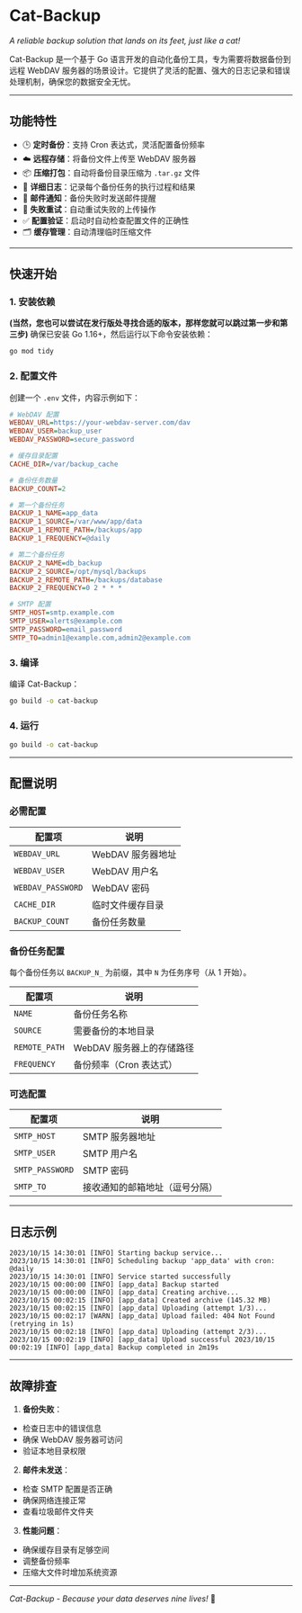 # Cat-Backup

*A reliable backup solution that lands on its feet, just like a cat!*

Cat-Backup 是一个基于 Go 语言开发的自动化备份工具，专为需要将数据备份到远程 WebDAV 服务器的场景设计。它提供了灵活的配置、强大的日志记录和错误处理机制，确保您的数据安全无忧。

---

## 功能特性

* 🕒 **定时备份**：支持 Cron 表达式，灵活配置备份频率
* ☁️ **远程存储**：将备份文件上传至 WebDAV 服务器
* 📦 **压缩打包**：自动将备份目录压缩为 `.tar.gz` 文件
* 📝 **详细日志**：记录每个备份任务的执行过程和结果
* 📧 **邮件通知**：备份失败时发送邮件提醒
* 🔄 **失败重试**：自动重试失败的上传操作
* ✅ **配置验证**：启动时自动检查配置文件的正确性
* 🗂️ **缓存管理**：自动清理临时压缩文件

---

## 快速开始

### 1. 安装依赖

**(当然，您也可以尝试在发行版处寻找合适的版本，那样您就可以跳过第一步和第三步)**
确保已安装 Go 1.16+，然后运行以下命令安装依赖：

```bash
go mod tidy
```

### 2. 配置文件

创建一个 `.env` 文件，内容示例如下：

```ini
# WebDAV 配置
WEBDAV_URL=https://your-webdav-server.com/dav
WEBDAV_USER=backup_user
WEBDAV_PASSWORD=secure_password

# 缓存目录配置
CACHE_DIR=/var/backup_cache

# 备份任务数量
BACKUP_COUNT=2

# 第一个备份任务
BACKUP_1_NAME=app_data
BACKUP_1_SOURCE=/var/www/app/data
BACKUP_1_REMOTE_PATH=/backups/app
BACKUP_1_FREQUENCY=@daily

# 第二个备份任务
BACKUP_2_NAME=db_backup
BACKUP_2_SOURCE=/opt/mysql/backups
BACKUP_2_REMOTE_PATH=/backups/database
BACKUP_2_FREQUENCY=0 2 * * *

# SMTP 配置
SMTP_HOST=smtp.example.com
SMTP_USER=alerts@example.com
SMTP_PASSWORD=email_password
SMTP_TO=admin1@example.com,admin2@example.com
```

### 3. 编译

编译 Cat-Backup：

```bash
go build -o cat-backup
```

### 4. 运行

```bash
go build -o cat-backup 
```

---

## 配置说明

### 必需配置

|配置项|说明|
| --- | --- |
|`WEBDAV_URL`|WebDAV 服务器地址|
|`WEBDAV_USER`|WebDAV 用户名|
|`WEBDAV_PASSWORD`|WebDAV 密码|
|`CACHE_DIR`|临时文件缓存目录|
|`BACKUP_COUNT`|备份任务数量|

### 备份任务配置

每个备份任务以 `BACKUP_N_` 为前缀，其中 `N` 为任务序号（从 1 开始）。

|配置项|说明|
| --- | --- |
|`NAME`|备份任务名称|
|`SOURCE`|需要备份的本地目录|
|`REMOTE_PATH`|WebDAV 服务器上的存储路径|
|`FREQUENCY`|备份频率（Cron 表达式）|

### 可选配置

|配置项|说明|
| --- | --- |
|`SMTP_HOST`|SMTP 服务器地址|
|`SMTP_USER`|SMTP 用户名|
|`SMTP_PASSWORD`|SMTP 密码|
|`SMTP_TO`|接收通知的邮箱地址（逗号分隔）|

---

## 日志示例

```plaintext
2023/10/15 14:30:01 [INFO] Starting backup service... 
2023/10/15 14:30:01 [INFO] Scheduling backup 'app_data' with cron: @daily 
2023/10/15 14:30:01 [INFO] Service started successfully 
2023/10/15 00:00:00 [INFO] [app_data] Backup started 
2023/10/15 00:00:00 [INFO] [app_data] Creating archive... 
2023/10/15 00:02:15 [INFO] [app_data] Created archive (145.32 MB) 
2023/10/15 00:02:15 [INFO] [app_data] Uploading (attempt 1/3)... 
2023/10/15 00:02:17 [WARN] [app_data] Upload failed: 404 Not Found (retrying in 1s) 
2023/10/15 00:02:18 [INFO] [app_data] Uploading (attempt 2/3)... 
2023/10/15 00:02:19 [INFO] [app_data] Upload successful 2023/10/15 00:02:19 [INFO] [app_data] Backup completed in 2m19s
```

---

## 故障排查

1. **备份失败**：

* 检查日志中的错误信息
* 确保 WebDAV 服务器可访问
* 验证本地目录权限

2. **邮件未发送**：

* 检查 SMTP 配置是否正确
* 确保网络连接正常
* 查看垃圾邮件文件夹

3. **性能问题**：

* 确保缓存目录有足够空间
* 调整备份频率
* 压缩大文件时增加系统资源

---

*Cat-Backup - Because your data deserves nine lives!* 🐾
